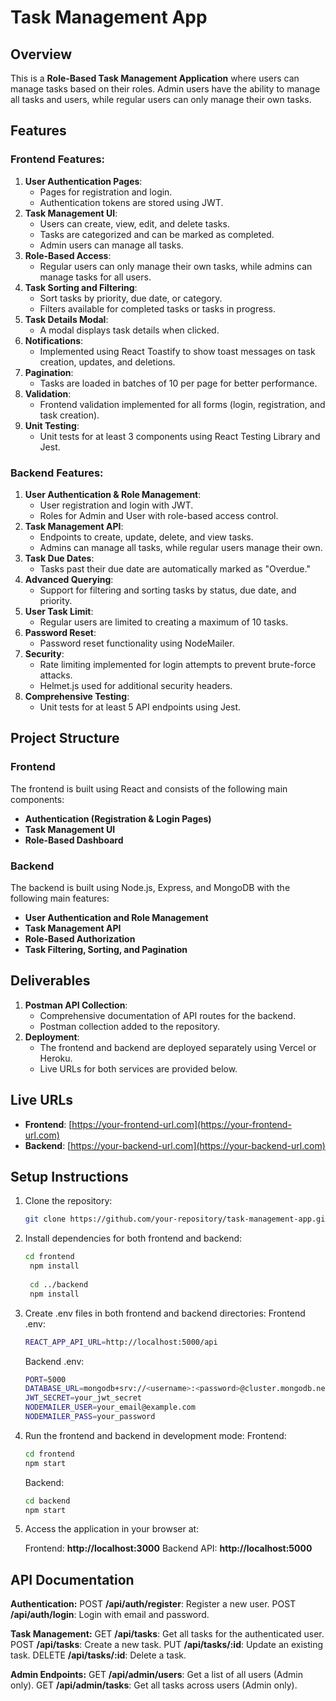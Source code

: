 # Task Management App

## Overview

This is a **Role-Based Task Management Application** where users can manage tasks based on their roles. Admin users have the ability to manage all tasks and users, while regular users can only manage their own tasks.

## Features

### Frontend Features:
1. **User Authentication Pages**:
   - Pages for registration and login.
   - Authentication tokens are stored using JWT.
2. **Task Management UI**:
   - Users can create, view, edit, and delete tasks.
   - Tasks are categorized and can be marked as completed.
   - Admin users can manage all tasks.
3. **Role-Based Access**:
   - Regular users can only manage their own tasks, while admins can manage tasks for all users.
4. **Task Sorting and Filtering**:
   - Sort tasks by priority, due date, or category.
   - Filters available for completed tasks or tasks in progress.
5. **Task Details Modal**:
   - A modal displays task details when clicked.
6. **Notifications**:
   - Implemented using React Toastify to show toast messages on task creation, updates, and deletions.
7. **Pagination**:
   - Tasks are loaded in batches of 10 per page for better performance.
8. **Validation**:
   - Frontend validation implemented for all forms (login, registration, and task creation).
9. **Unit Testing**:
   - Unit tests for at least 3 components using React Testing Library and Jest.

### Backend Features:
1. **User Authentication & Role Management**:
   - User registration and login with JWT.
   - Roles for Admin and User with role-based access control.
2. **Task Management API**:
   - Endpoints to create, update, delete, and view tasks.
   - Admins can manage all tasks, while regular users manage their own.
3. **Task Due Dates**:
   - Tasks past their due date are automatically marked as "Overdue."
4. **Advanced Querying**:
   - Support for filtering and sorting tasks by status, due date, and priority.
5. **User Task Limit**:
   - Regular users are limited to creating a maximum of 10 tasks.
6. **Password Reset**:
   - Password reset functionality using NodeMailer.
7. **Security**:
   - Rate limiting implemented for login attempts to prevent brute-force attacks.
   - Helmet.js used for additional security headers.
8. **Comprehensive Testing**:
   - Unit tests for at least 5 API endpoints using Jest.

## Project Structure

### Frontend
The frontend is built using React and consists of the following main components:
- **Authentication (Registration & Login Pages)**
- **Task Management UI**
- **Role-Based Dashboard**

### Backend
The backend is built using Node.js, Express, and MongoDB with the following main features:
- **User Authentication and Role Management**
- **Task Management API**
- **Role-Based Authorization**
- **Task Filtering, Sorting, and Pagination**

## Deliverables

1. **Postman API Collection**:
   - Comprehensive documentation of API routes for the backend.
   - Postman collection added to the repository.
2. **Deployment**:
   - The frontend and backend are deployed separately using Vercel or Heroku.
   - Live URLs for both services are provided below.


## Live URLs
- **Frontend**: [https://your-frontend-url.com](https://your-frontend-url.com)
- **Backend**: [https://your-backend-url.com](https://your-backend-url.com)

## Setup Instructions

1. Clone the repository:
   ```bash
   git clone https://github.com/your-repository/task-management-app.git

2. Install dependencies for both frontend and backend:
   ```bash
   cd frontend
    npm install
    
    cd ../backend
    npm install

3. Create .env files in both frontend and backend directories:
     Frontend .env:
     ```bash
     REACT_APP_API_URL=http://localhost:5000/api
      ```
     
     Backend .env:
     ```bash
     PORT=5000
    DATABASE_URL=mongodb+srv://<username>:<password>@cluster.mongodb.net/taskDB
    JWT_SECRET=your_jwt_secret
    NODEMAILER_USER=your_email@example.com
    NODEMAILER_PASS=your_password


4. Run the frontend and backend in development mode:
     Frontend:
     ```bash
     cd frontend
     npm start
     ```

     Backend:
     ```bash
     cd backend
     npm start

5. Access the application in your browser at:

   Frontend: **http://localhost:3000**
   Backend API: **http://localhost:5000**

## API Documentation
  **Authentication:**
  POST **/api/auth/register**: Register a new user.
  POST **/api/auth/login**: Login with email and password.

  **Task Management:**
  GET **/api/tasks**: Get all tasks for the authenticated user.
  POST **/api/tasks**: Create a new task.
  PUT **/api/tasks/:id**: Update an existing task.
  DELETE **/api/tasks/:id**: Delete a task.

  **Admin Endpoints:**
  GET **/api/admin/users**: Get a list of all users (Admin only).
  GET **/api/admin/tasks**: Get all tasks across users (Admin only).
  


